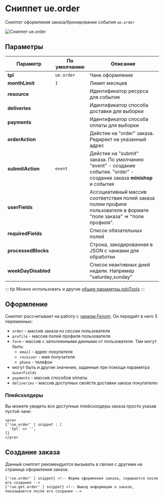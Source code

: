 # Сниппет ue.order

Сниппет оформления заказа/бронирование события `ue.order`

![Сниппет ue.order](https://file.modx.pro/files/f/6/1/f61253c3a0b8e827cf0827588997f349.jpg)

## Параметры

| Параметр            | По умолчанию | Описание                                                                                                              |
| ------------------- | ------------ | --------------------------------------------------------------------------------------------------------------------- |
| **tpl**             | `ue.order`   | Чанк оформления                                                                                                       |
| **monthLimit**      | `1`          | Лимит месяцев                                                                                                         |
| **resource**        |              | Идентификатор ресурса для события                                                                                     |
| **deliveries**      |              | Идентификатор способа доставки для выборки                                                                            |
| **payments**        |              | Идентификатор способа оплаты для выборки                                                                              |
| **orderAction**     |              | Дейстие на "order" заказа. Редирект на указанный адрес                                                                |
| **submitAction**    | `event`      | Дейстие на "submit" заказа. По умолчанию "event" - создание события. "order" - создание заказа **minishop** и события |
| **userFields**      |              | Ассоциативный массив соответствия полей заказа полям профиля пользователя в формате "поле заказа" => "поле профиля".  |
| **requiredFields**  |              | Список обязательных полей                                                                                             |
| **processedBlocks** |              | Строка, закодированная в JSON с чанками для обработки                                                                 |
| **weekDayDisabled** |              | Список неактивных дней недели. Например "saturday,sunday"                                                             |

::: tip
Можно использовать и другие [общие параметры pdoTools][0104]
:::

## Оформление

Сниппет рассчитывает на работу с [чанком Fenom][010103]. Он передаёт в него 5 переменных:

- `order` - массив заказа из сессии пользователя
- `profile` - массив полей профиля пользователя
- `form` - массив с заполненными данными от пользователя. Там могут быть:
  - `email` - адрес покупателя
  - `receiver` - имя получателя
  - `phone` - телефон
- могут быть и другие значения, заданные при помощи параметра `&userFields`
- `payments` - массив способов оплаты
- `deliveries` - массив доступных свойств доставки заказа покупателю

### Плейсхолдеры

Вы можете увидеть все доступные плейсхолдеры заказа просто указав пустой чанк:

```fenom
<pre>
{'!ue.order' | snippet : [
  'tpl' => '',
]}
</pre>
```

## Создание заказа

Данный сниппет рекомендуется вызывать в связке с другими на странице оформления заказа:

```fenom
{'!ue.order' | snippet} <!-- Форма оформления заказа, скрывается после его создания -->
{'!ue.get.order' | snippet} <!-- Вывод информации о заказе, показывается после его создания -->
```

[0104]: /components/pdotools/general-properties
[010103]: /components/pdotools/parser
